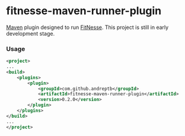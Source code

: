 fitnesse-maven-runner-plugin
==============


[Maven](https://maven.apache.org/plugins/) plugin designed to run [FitNesse](https://github.com/unclebob/fitnesse). This project is still in early development stage.

###  Usage  

```xml
<project>
...
<build>
	<plugins>
		<plugin>
			<groupId>com.github.andreptb</groupId>
			<artifactId>fitnesse-maven-runner-plugin</artifactId>
			<version>0.2.0</version>
		</plugin>
	</plugins>
</build>
...  
</project>
```
